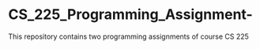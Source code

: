 # CS_225_Programming_Assignment-

This repository contains two programming assignments of course CS 225
